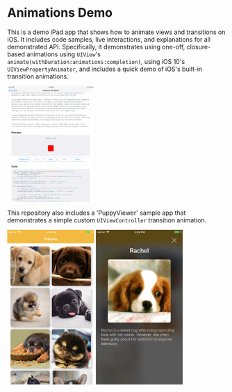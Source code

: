 # Animations Demo

This is a demo iPad app that shows how to animate views and transitions on iOS. It includes code samples, live interactions, and explanations for all demonstrated API. Specifically, it demonstrates using one-off, closure-based animations using `UIView`'s `animate(withDuration:animations:completion)`, using iOS 10's `UIViewPropertyAnimator`, and includes a quick demo of iOS's built-in transition animations.

<img src="animation-demo.png" alt="iPad Demo App" style="width: 200px;"/>

This repository also includes a 'PuppyViewer' sample app that demonstrates a simple custom `UIViewController` transition animation.

<img src="puppies-list.png" alt="iPad Demo App" style="width: 200px;"/>
<img src="puppies-detail.png" alt="iPad Demo App" style="width: 200px;"/>
